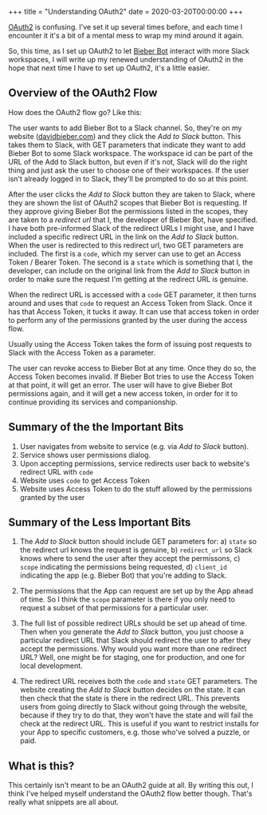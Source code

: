 +++
title = "Understanding OAuth2"
date = 2020-03-20T00:00:00
+++

[OAuth2](https://oauth.net/2/) is confusing. I've set it up several times before, and each time I encounter it it's a bit of a mental mess to wrap my mind around it again.

So, this time, as I set up OAuth2 to let [Bieber Bot](/projects/bieber-bot) interact with more Slack workspaces, I will write up my renewed understanding of OAuth2 in the hope that next time I have to set up OAuth2, it's a little easier.

## Overview of the OAuth2 Flow

How does the OAuth2 flow go? Like this:

The user wants to add Bieber Bot to a Slack channel. So, they're on my website ([davidbieber.com](https://davidbieber.com/)) and they click the _Add to Slack_ button. This takes them to Slack, with GET parameters that indicate they want to add Bieber Bot to some Slack workspace. The workspace id can be part of the URL of the Add to Slack button, but even if it's not, Slack will do the right thing and just ask the user to choose one of their workspaces. If the user isn't already logged in to Slack, they'll be prompted to do so at this point.

After the user clicks the _Add to Slack_ button they are taken to Slack, where they are shown the list of OAuth2 scopes that Bieber Bot is requesting. If they approve giving Bieber Bot the permissions listed in the scopes, they are taken to a _redirect url_ that I, the developer of Bieber Bot, have specified. I have both pre-informed Slack of the redirect URLs I might use, and I have included a specific redirect URL in the link on the _Add to Slack_ button. When the user is redirected to this redirect url, two GET parameters are included. The first is a `code`, which my server can use to get an Access Token / Bearer Token. The second is a `state` which is something that I, the developer, can include on the original link from the _Add to Slack_ button in order to make sure the request I'm getting at the redirect URL is genuine.

When the redirect URL is accessed with a `code` GET parameter, it then turns around and uses that `code` to request an Access Token from Slack. Once it has that Access Token, it tucks it away. It can use that access token in order to perform any of the permissions granted by the user during the access flow.

Usually using the Access Token takes the form of issuing post requests to Slack with the Access Token as a parameter.

The user can revoke access to Bieber Bot at any time. Once they do so, the Access Token becomes invalid. If Bieber Bot tries to use the Access Token at that point, it will get an error. The user will have to give Bieber Bot permissions again, and it will get a new access token, in order for it to continue providing its services and companionship.

## Summary of the the Important Bits

1. User navigates from website to service (e.g. via _Add to Slack_ button).
2. Service shows user permissions dialog.
3. Upon accepting permissions, service redirects user back to website's redirect URL with `code`
4. Website uses `code` to get Access Token
5. Website uses Access Token to do the stuff allowed by the permissions granted by the user

## Summary of the Less Important Bits

1. The _Add to Slack_ button should include GET parameters for: a) `state` so the redirect url knows the request is genuine, b) `redirect_url` so Slack knows where to send the user after they accept the permissons, c) `scope` indicating the permissions being requested, d) `client_id` indicating the app (e.g. Bieber Bot) that you're adding to Slack.

2. The permissions that the App can request are set up by the App ahead of time. So I think the `scope` parameter is there if you only need to request a subset of that permissions for a particular user.

3. The full list of possible redirect URLs should be set up ahead of time. Then when you generate the _Add to Slack_ button, you just choose a particular redirect URL that Slack should redirect the user to after they accept the permissions. Why would you want more than one redirect URL? Well, one might be for staging, one for production, and one for local development.

4. The redirect URL receives both the `code` and `state` GET parameters. The website creating the _Add to Slack_ button decides on the state. It can then check that the state is there in the redirect URL. This prevents users from going directly to Slack without going through the website, because if they try to do that, they won't have the state and will fail the check at the redirect URL. This is useful if you want to restrict installs for your App to specific customers, e.g. those who've solved a puzzle, or paid.

## What is this?

This certainly isn't meant to be an OAuth2 guide at all. By writing this out, I think I've helped myself understand the OAuth2 flow better though. That's really what snippets are all about.
